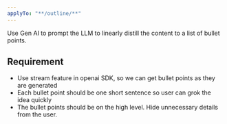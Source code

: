 ```yaml
---
applyTo: "**/outline/**"
---
```


Use Gen AI to prompt the LLM to linearly distill the content to a list of bullet points.

## Requirement

- Use stream feature in openai SDK, so we can get bullet points as they are generated
- Each bullet point should be one short sentence so user can grok the idea quickly
- The bullet points should be on the high level. Hide unnecessary details from the user.
